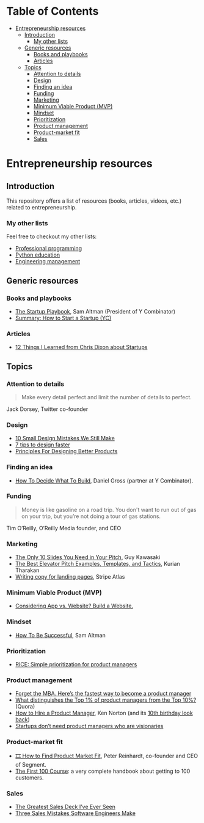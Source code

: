 <!-- START doctoc generated TOC please keep comment here to allow auto update -->
<!-- DON'T EDIT THIS SECTION, INSTEAD RE-RUN doctoc TO UPDATE -->
# Table of Contents

- [Entrepreneurship resources](#entrepreneurship-resources)
  - [Introduction](#introduction)
    - [My other lists](#my-other-lists)
  - [Generic resources](#generic-resources)
    - [Books and playbooks](#books-and-playbooks)
    - [Articles](#articles)
  - [Topics](#topics)
    - [Attention to details](#attention-to-details)
    - [Design](#design)
    - [Finding an idea](#finding-an-idea)
    - [Funding](#funding)
    - [Marketing](#marketing)
    - [Minimum Viable Product (MVP)](#minimum-viable-product-mvp)
    - [Mindset](#mindset)
    - [Prioritization](#prioritization)
    - [Product management](#product-management)
    - [Product-market fit](#product-market-fit)
    - [Sales](#sales)

<!-- END doctoc generated TOC please keep comment here to allow auto update -->

# Entrepreneurship resources

## Introduction

This repository offers a list of resources (books, articles, videos, etc.)
related to entrepreneurship.

### My other lists

Feel free to checkout my other lists:

* [Professional programming](https://github.com/charlax/professional-programming)
* [Python education](https://github.com/charlax/python-education)
* [Engineering management](https://github.com/charlax/engineering-management)

## Generic resources

### Books and playbooks

* [The Startup Playbook](https://playbook.samaltman.com/), Sam Altman (President of Y Combinator)
* [Summary: How to Start a Startup (YC)](https://docs.google.com/document/d/1wkJ6Ruh2IiR-caT-PS3n5Yt5VKcmIsVhuQwjgqK7030/edit)

### Articles

* [12 Things I Learned from Chris Dixon about Startups](https://a16z.com/2015/01/18/12-things-learned-from-chris-dixon-about-startups/)

## Topics

### Attention to details

> Make every detail perfect and limit the number of details to perfect.

Jack Dorsey, Twitter co-founder

### Design

* [10 Small Design Mistakes We Still Make](https://uxplanet.org/10-small-design-mistakes-we-still-make-1cd5f60bc708)
* [7 tips to design faster](https://uxdesign.cc/7-tips-to-design-faster-ae01c6fa71f2)
* [Principles For Designing Better Products](https://uxplanet.org/principles-for-designing-better-products-349f463c9ee5)

### Finding an idea

* [How To Decide What To Build](https://dcgross.com/decide-what-to-build/),
  Daniel Gross (partner at Y Combinator).

### Funding

> Money is like gasoline on a road trip. You don't want to run out of gas on your trip, but you’re not doing a tour of gas stations.

Tim O’Reilly, O’Reilly Media founder, and CEO

### Marketing

* [The Only 10 Slides You Need in Your Pitch](https://guykawasaki.com/the-only-10-slides-you-need-in-your-pitch/), Guy Kawasaki
* [The Best Elevator Pitch Examples, Templates, and Tactics](https://strategypeak.com/elevator-pitch-examples/), Kurian Tharakan
* [Writing copy for landing pages](https://stripe.com/atlas/guides/landing-page-copy), Stripe Atlas

### Minimum Viable Product (MVP)

* [Considering App vs. Website? Build a Website.](https://www.atrium.co/blog/founders-should-build-website-not-mobile-app/)

### Mindset

* [How To Be Successful](http://blog.samaltman.com/how-to-be-successful), Sam Altman

### Prioritization

* [RICE: Simple prioritization for product managers](https://www.intercom.com/blog/rice-simple-prioritization-for-product-managers/)

### Product management

* [Forget the MBA. Here’s the fastest way to become a product manager](https://hackernoon.com/forget-the-mba-heres-the-fastest-way-to-become-a-product-manager-b3a230a7c055)
* [What distinguishes the Top 1% of product managers from the Top 10%?](https://www.quora.com/What-distinguishes-the-Top-1-of-product-managers-from-the-Top-10) (Quora)
* [How to Hire a Product Manager](https://www.kennorton.com/essays/productmanager.html), Ken Norton (and its [10th birthday look back](https://www.kennorton.com/essays/happy-10th-birthday-to-hthapm.html))
* [Startups don’t need product managers who are visionaries](https://venturebeat.com/2019/02/03/startups-dont-need-product-managers-who-are-visionaries/)

### Product-market fit

* [🎞 How to Find Product Market Fit](https://www.youtube.com/watch?v=_6pl5GG8RQ4), Peter Reinhardt, co-founder and CEO of Segment.
* [The First 100 Course](https://docs.google.com/document/d/104qgagSsp2rQQEDORGbYC0uqt0neYHCPxu-aUl4CuSQ/edit): a very complete handbook about getting to 100 customers.

### Sales

* [The Greatest Sales Deck I’ve Ever Seen](https://medium.com/the-mission/the-greatest-sales-deck-ive-ever-seen-4f4ef3391ba0)
* [Three Sales Mistakes Software Engineers Make](https://www.pipelinedb.com/blog/three-sales-mistakes-software-engineers-make)
